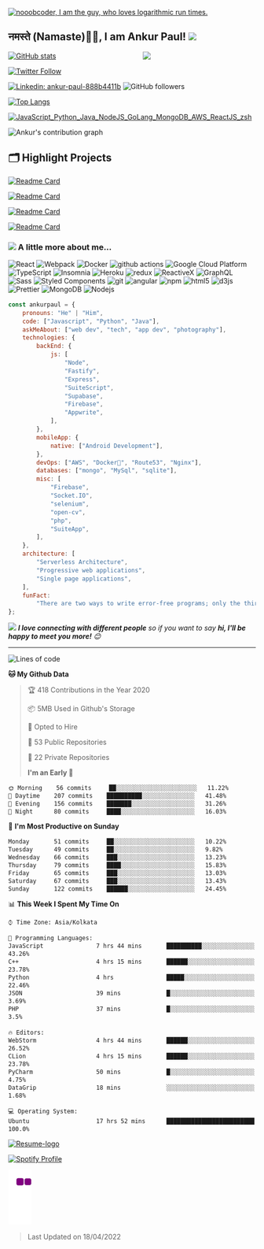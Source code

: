[![nooobcoder, I am the guy, who loves logarithmic run times.](https://pimp-my-readme.webapp.io/pimp-my-readme/wavy-banner?subtitle=I%20am%20the%20guy%2C%20who%20loves%20logarithmic%20run%20times.&title=nooobcoder)]()

<h2>नमस्ते (Namaste)🙏🏻, I am Ankur Paul! <img src="https://media.giphy.com/media/12oufCB0MyZ1Go/giphy.gif" width="50"></h2>

<img align='right' src="https://media.giphy.com/media/M9gbBd9nbDrOTu1Mqx/giphy.gif" width="230">

[![GitHub stats](https://github-readme-stats.vercel.app/api?username=nooobcoder&show_icons=true&count_private=true&theme=shades-of-purple)](https://github.com/nooobcoder/github-readme-stats)

[![Twitter Follow](https://img.shields.io/twitter/url/https/twitter.com/cloudposse.svg?style=social&label=Follow%20%40ankurpauldotdev)](https://twitter.com/ankurpauldotdev)

[![Linkedin: ankur-paul-888b4411b](https://img.shields.io/badge/-Ankur%20Paul-blue?style=flat-square&logo=Linkedin&logoColor=white&link=https://www.linkedin.com/in/ankur-paul-888b4411b/)](https://www.linkedin.com/in/ankur-paul-888b4411b/)
![GitHub followers](https://img.shields.io/github/followers/nooobcoder?label=Follow&style=social)

[![Top Langs](https://github-readme-stats.vercel.app/api/top-langs/?username=nooobcoder&layout=compact&theme=radical)](https://github.com/nooobcoder/)

[![JavaScript_Python_Java_NodeJS_GoLang_MongoDB_AWS_ReactJS_zsh](https://pimp-my-readme.webapp.io/pimp-my-readme/technology?technology=JavaScript_Golang_Python_Java_NodeJS_GoLang_MongoDB_AWS_ReactJS_zsh)]()

![Ankur's contribution graph](https://activity-graph.herokuapp.com/graph?username=nooobcoder&hide_border=true&bg_color=0D1117&color=58A6FF&line=58A6FF&point=1F6FEB&area=true&custom_title=Contribution%20Graph)

## 🗂️ Highlight Projects

[![Readme Card](https://github-readme-stats.vercel.app/api/pin/?username=nooobcoder&repo=CoWinTracker&theme=shades-of-purple)](https://github.com/nooobcoder/CoWinTracker)

[![Readme Card](https://github-readme-stats.vercel.app/api/pin/?username=nooobcoder&repo=ReactJSCourseUpdate&theme=shades-of-purple)](https://github.com/nooobcoder/ReactJSCourseUpdate)

[![Readme Card](https://github-readme-stats.vercel.app/api/pin/?username=nooobcoder&repo=LPUProductBasedPathwayTest&theme=shades-of-purple)](https://github.com/nooobcoder/LPUProductBasedPathwayTest)

[![Readme Card](https://github-readme-stats.vercel.app/api/pin/?username=nooobcoder&repo=upGradAssignment&theme=shades-of-purple)](https://github.com/nooobcoder/upGradAssignment)

### <img src="https://media.giphy.com/media/VgCDAzcKvsR6OM0uWg/giphy.gif" width="50"> A little more about me...

<p>
  <img alt="React" src="https://img.shields.io/badge/-React-45b8d8?style=flat-square&logo=react&logoColor=white" />
  <img alt="Webpack" src="https://img.shields.io/badge/-Webpack-8DD6F9?style=flat-square&logo=webpack&logoColor=white" /> 
  <img alt="Docker" src="https://img.shields.io/badge/-Docker-46a2f1?style=flat-square&logo=docker&logoColor=white" />
  <img alt="github actions" src="https://img.shields.io/badge/-Github_Actions-2088FF?style=flat-square&logo=github-actions&logoColor=white" />
  <img alt="Google Cloud Platform" src="https://img.shields.io/badge/-Google_Cloud_Platform-1a73e8?style=flat-square&logo=google-cloud&logoColor=white" />
  <img alt="TypeScript" src="https://img.shields.io/badge/-TypeScript-007ACC?style=flat-square&logo=typescript&logoColor=white" />
  <img alt="Insomnia" src="https://img.shields.io/badge/-Insomnia-5849BE?style=flat-square&logo=insomnia&logoColor=white" />
  <img alt="Heroku" src="https://img.shields.io/badge/-Heroku-430098?style=flat-square&logo=heroku&logoColor=white" />
  <img alt="redux" src="https://img.shields.io/badge/-Redux-764ABC?style=flat-square&logo=redux&logoColor=white" />
  <img alt="ReactiveX" src="https://img.shields.io/badge/-RxJs-B7178C?style=flat-square&logo=reactivex&logoColor=white" />
  <img alt="GraphQL" src="https://img.shields.io/badge/-GraphQL-E10098?style=flat-square&logo=graphql&logoColor=white" />
  <img alt="Sass" src="https://img.shields.io/badge/-Sass-CC6699?style=flat-square&logo=sass&logoColor=white" />
  <img alt="Styled Components" src="https://img.shields.io/badge/-Styled_Components-db7092?style=flat-square&logo=styled-components&logoColor=white" />
  <img alt="git" src="https://img.shields.io/badge/-Git-F05032?style=flat-square&logo=git&logoColor=white" />
  <img alt="angular" src="https://img.shields.io/badge/-Angular-DD0031?style=flat-square&logo=angular&logoColor=white" />
  <img alt="npm" src="https://img.shields.io/badge/-NPM-CB3837?style=flat-square&logo=npm&logoColor=white" />
  <img alt="html5" src="https://img.shields.io/badge/-HTML5-E34F26?style=flat-square&logo=html5&logoColor=white" />
  <img alt="d3js" src="https://img.shields.io/badge/-D3.js-F9A03C?style=flat-square&logo=d3.js&logoColor=white" />
  <img alt="Prettier" src="https://img.shields.io/badge/-Prettier-F7B93E?style=flat-square&logo=prettier&logoColor=white" />
  <img alt="MongoDB" src="https://img.shields.io/badge/-MongoDB-13aa52?style=flat-square&logo=mongodb&logoColor=white" />
  <img alt="Nodejs" src="https://img.shields.io/badge/-Nodejs-43853d?style=flat-square&logo=Node.js&logoColor=white" />
</p>

```javascript
const ankurpaul = {
	pronouns: "He" | "Him",
	code: ["Javascript", "Python", "Java"],
	askMeAbout: ["web dev", "tech", "app dev", "photography"],
	technologies: {
		backEnd: {
			js: [
				"Node",
				"Fastify",
				"Express",
				"SuiteScript",
				"Supabase",
				"Firebase",
				"Appwrite",
			],
		},
		mobileApp: {
			native: ["Android Development"],
		},
		devOps: ["AWS", "Docker🐳", "Route53", "Nginx"],
		databases: ["mongo", "MySql", "sqlite"],
		misc: [
			"Firebase",
			"Socket.IO",
			"selenium",
			"open-cv",
			"php",
			"SuiteApp",
		],
	},
	architecture: [
		"Serverless Architecture",
		"Progressive web applications",
		"Single page applications",
	],
	funFact:
		"There are two ways to write error-free programs; only the third one works 😲",
};
```

<img src="https://media.giphy.com/media/LnQjpWaON8nhr21vNW/giphy.gif" width="60"> <em><b>I love connecting with different people</b> so if you want to say <b>hi, I'll be happy to meet you more!</b> 😊</em>

---

![Lines of code](https://img.shields.io/badge/From%20Hello%20World%20I%27ve%20Written-1.5%20million%20lines%20of%20code-blue)

**🐱 My Github Data**

> 🏆 418 Contributions in the Year 2020
>
> 📦 5MB Used in Github's Storage
>
> 💼 Opted to Hire
>
> 📜 53 Public Repositories
>
> 🔑 22 Private Repositories
>
> **I'm an Early 🐤**

```text
🌞 Morning    56 commits     ██░░░░░░░░░░░░░░░░░░░░░░░   11.22%
🌆 Daytime    207 commits    ██████████░░░░░░░░░░░░░░░   41.48%
🌃 Evening    156 commits    ███████░░░░░░░░░░░░░░░░░░   31.26%
🌙 Night      80 commits     ████░░░░░░░░░░░░░░░░░░░░░   16.03%

```

📅 **I'm Most Productive on Sunday**

```text
Monday       51 commits     ██░░░░░░░░░░░░░░░░░░░░░░░   10.22%
Tuesday      49 commits     ██░░░░░░░░░░░░░░░░░░░░░░░   9.82%
Wednesday    66 commits     ███░░░░░░░░░░░░░░░░░░░░░░   13.23%
Thursday     79 commits     ████░░░░░░░░░░░░░░░░░░░░░   15.83%
Friday       65 commits     ███░░░░░░░░░░░░░░░░░░░░░░   13.03%
Saturday     67 commits     ███░░░░░░░░░░░░░░░░░░░░░░   13.43%
Sunday       122 commits    ██████░░░░░░░░░░░░░░░░░░░   24.45%
```

📊 **This Week I Spent My Time On**

```text
⌚︎ Time Zone: Asia/Kolkata

💬 Programming Languages:
JavaScript               7 hrs 44 mins       ██████████░░░░░░░░░░░░░░░   43.26%
C++                      4 hrs 15 mins       ██████░░░░░░░░░░░░░░░░░░░   23.78%
Python                   4 hrs               █████░░░░░░░░░░░░░░░░░░░░   22.46%
JSON                     39 mins             █░░░░░░░░░░░░░░░░░░░░░░░░   3.69%
PHP                      37 mins             █░░░░░░░░░░░░░░░░░░░░░░░░   3.5%

🔥 Editors:
WebStorm                 4 hrs 44 mins       ██████░░░░░░░░░░░░░░░░░░░   26.52%
CLion                    4 hrs 15 mins       ██████░░░░░░░░░░░░░░░░░░░   23.78%
PyCharm                  50 mins             █░░░░░░░░░░░░░░░░░░░░░░░░   4.75%
DataGrip                 18 mins             ░░░░░░░░░░░░░░░░░░░░░░░░░   1.68%

💻 Operating System:
Ubuntu                   17 hrs 52 mins      █████████████████████████   100.0%
```

[![Resume-logo](https://pixelartmaker-data-78746291193.nyc3.digitaloceanspaces.com/image/1e4ed6ace0977ce.png)](https://resumebucket-nooobcoder.s3.ap-south-1.amazonaws.com/Ankur+Paul+CV+Latest.pdf)

[![Spotify Profile](https://spotify-github-profile.vercel.app/api/view?uid=31aqzbpl3gugod2ky5ngvvps2xdi&cover_image=true&theme=default)](https://open.spotify.com/user/31aqzbpl3gugod2ky5ngvvps2xdi)

![Contribution Eat Up](https://github.com/nooobcoder/nooobcoder/blob/output/github-contribution-grid-snake.gif)

> Last Updated on 18/04/2022
